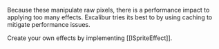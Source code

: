 Because these manipulate raw pixels, there is a performance impact to applying
too many effects. Excalibur tries its best to by using caching to mitigate
performance issues.

Create your own effects by implementing [[ISpriteEffect]].
